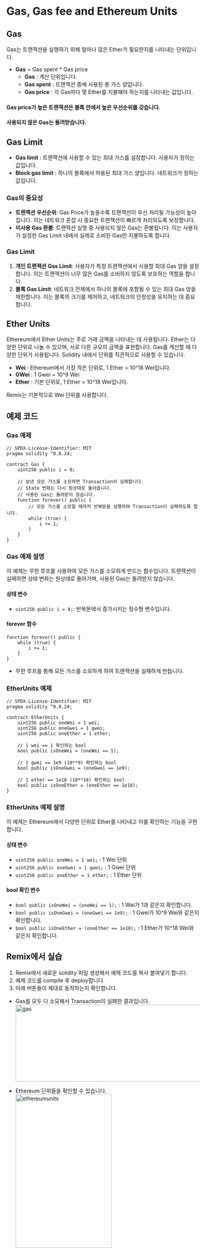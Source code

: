 # Gas, Gas fee and Ethereum Units

## Gas
Gas는 트랜잭션을 실행하기 위해 얼마나 많은 Ether가 필요한지를 나타내는 단위입니다.
- **Gas** = Gas spent * Gas price
    - **Gas** : 계산 단위입니다.
    - **Gas spent** : 트랜잭션 중에 사용된 총 가스 양입니다.
    - **Gas price** : 각 Gas마다 몇 Ether를 지불해야 하는지를 나타내는 값입니다.

#### Gas price가 높은 트랜잭션은 블록 안에서 높은 우선순위를 갖습니다.
#### 사용되지 않은 Gas는 돌려받습니다.

## Gas Limit
- **Gas limit** : 트랜잭션에 사용할 수 있는 최대 가스를 설정합니다. 사용자가 정하는 값입니다.
- **Block gas limit** : 하나의 블록에서 허용된 최대 가스 양입니다. 네트워크가 정하는 값입니다.

### Gas의 중요성

- **트랜잭션 우선순위**: Gas Price가 높을수록 트랜잭션이 우선 처리될 가능성이 높아집니다. 이는 네트워크 혼잡 시 중요한 트랜잭션이 빠르게 처리되도록 보장합니다.
- **미사용 Gas 환불**: 트랜잭션 실행 중 사용되지 않은 Gas는 환불됩니다. 이는 사용자가 설정한 Gas Limit 내에서 실제로 소비된 Gas만 지불하도록 합니다.

### Gas Limit

1. **개인 트랜잭션 Gas Limit**: 사용자가 특정 트랜잭션에서 사용할 최대 Gas 양을 설정합니다. 이는 트랜잭션이 너무 많은 Gas를 소비하지 않도록 보호하는 역할을 합니다.
2. **블록 Gas Limit**: 네트워크 전체에서 하나의 블록에 포함될 수 있는 최대 Gas 양을 제한합니다. 이는 블록의 크기를 제어하고, 네트워크의 안정성을 유지하는 데 중요합니다.

## Ether Units
Ethereum에서 Ether Units는 주로 거래 금액을 나타내는 데 사용됩니다. Ether는 다양한 단위로 나눌 수 있으며, 서로 다른 규모의 금액을 표현합니다. Gas를 계산할 때 다양한 단위가 사용됩니다. Solidity 내에서 단위를 직관적으로 사용할 수 있습니다.
- **Wei** : Ethereum에서 가장 작은 단위로, 1 Ether = 10^18 Wei입니다.
- **GWei** : 1 Gwei = 10^9 Wei
- **Ether** : 기본 단위로, 1 Ether = 10^18 Wei입니다.<br>

Remix는 기본적으로 Wei 단위를 사용합니다.

## 예제 코드

### Gas 예제
```solidity
// SPDX-License-Identifier: MIT
pragma solidity ^0.8.24;

contract Gas {
    uint256 public i = 0;

    // 보낸 모든 가스를 소모하면 Transaction이 실패합니다. 
    // State 변화는 다시 원상태로 돌아옵니다. 
    // 사용된 Gas는 돌려받지 않습니다.
    function forever() public {
        // 모든 가스를 소모할 때까지 반복문을 실행하여 Transaction이 실패하도록 합니다.
        while (true) {
            i += 1;
        }
    }
}
```

### Gas 예제 설명
이 예제는 무한 루프를 사용하여 모든 가스를 소모하게 만드는 함수입니다. 트랜잭션이 실패하면 상태 변화는 원상태로 돌아가며, 사용된 Gas는 돌려받지 않습니다.

#### 상태 변수
- `uint256 public i = 0;`: 반복문에서 증가시키는 정수형 변수입니다.

#### forever 함수
```solidity
function forever() public {
    while (true) {
        i += 1;
    }
}
```
- 무한 루프를 통해 모든 가스를 소모하게 하여 트랜잭션을 실패하게 만듭니다.

### EtherUnits 예제
```solidity
// SPDX-License-Identifier: MIT
pragma solidity ^0.8.24;

contract EtherUnits {
    uint256 public oneWei = 1 wei;
    uint256 public oneGwei = 1 gwei;
    uint256 public oneEther = 1 ether;

    // 1 wei == 1 확인하는 bool
    bool public isOneWei = (oneWei == 1);

    // 1 gwei == 1e9 (10**9) 확인하는 bool
    bool public isOneGwei = (oneGwei == 1e9);

    // 1 ether == 1e18 (10**18) 확인하는 bool
    bool public isOneEther = (oneEther == 1e18);
}
```

### EtherUnits 예제 설명
이 예제는 Ethereum에서 다양한 단위로 Ether를 나타내고 이를 확인하는 기능을 구현합니다.

#### 상태 변수
- `uint256 public oneWei = 1 wei;` : 1 Wei 단위
- `uint256 public oneGwei = 1 gwei;` : 1 Gwei 단위
- `uint256 public oneEther = 1 ether;` : 1 Ether 단위

#### bool 확인 변수
- `bool public isOneWei = (oneWei == 1);` : 1 Wei가 1과 같은지 확인합니다.
- `bool public isOneGwei = (oneGwei == 1e9);` : 1 Gwei가 10^9 Wei와 같은지 확인합니다.
- `bool public isOneEther = (oneEther == 1e18);` : 1 Ether가 10^18 Wei와 같은지 확인합니다.

## Remix에서 실습 
1. Remix에서 새로운 solidity 파일 생성해서 예제 코드를 복사 붙여넣기 합니다.
2. 예제 코드를 compile 후 deploy합니다.
3. 아래 버튼들이 제대로 동작하는지 확인합니다.

- Gas를 모두 다 소모해서 Transaction이 실패한 결과입니다.<br>
<img src= "https://github.com/Joon2000/Solidity-modules/blob/ade08c61928fa828413fb7b2a82fbfc1daa2af8f/images/ethereumunits/Gas.png" width="1000px" height="200px" 
  title="gas" alt="gas"><br/>

- Ethereum 단위들을 확인할 수 있습니다. <br>
<img src= "https://github.com/Joon2000/Solidity-modules/blob/ade08c61928fa828413fb7b2a82fbfc1daa2af8f/images/ethereumunits/EthereumUnits.png" width="250px" height="400px" 
  title="ethereumunits" alt="ethereumunits"><br/>
